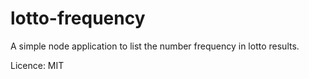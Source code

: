 # lotto-frequency

A simple node application to list the number frequency in lotto results.

Licence: MIT
